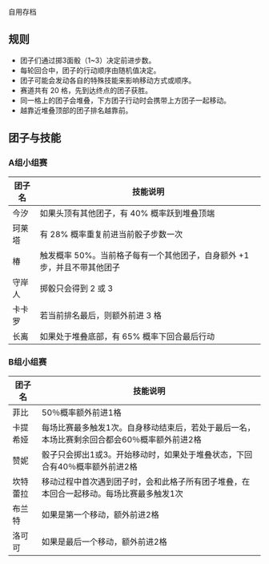 <!--
 * @Author: leader one“
 * 
 * git config --global user.name leader sunyun0233@gmail.com
 * @Date: 2025-05-14 20:28:03
 * @LastEditors: leader one“
 * 
 * git config --global user.name leader sunyun0233@gmail.com
 * @LastEditTime: 2025-05-16 12:20:08
 * @FilePath: \wuwa_race\README.md
 * @Description: 这是默认设置,请设置`customMade`, 打开koroFileHeader查看配置 进行设置: https://github.com/OBKoro1/koro1FileHeader/wiki/%E9%85%8D%E7%BD%AE
-->
自用存档

## 规则

- 团子们通过掷3面骰（1~3）决定前进步数。
- 每轮回合中，团子的行动顺序由随机值决定。
- 团子可能会发动各自的特殊技能来影响移动方式或顺序。
- 赛道共有 20 格，先到达终点的团子获胜。
- 同一格上的团子会堆叠，下方团子行动时会携带上方团子一起移动。
- 越靠近堆叠顶部的团子排名越靠前。

## 团子与技能
### A组小组赛

| 团子名   | 技能说明 |
|--------|---------------------------|
| 今汐   | 如果头顶有其他团子，有 40% 概率跃到堆叠顶端 |
| 珂莱塔 | 有 28% 概率重复前进当前骰子步数一次 |
| 椿     | 触发概率 50%。当前格子每有一个其他团子，自身额外 +1 步，并且不带其他团子 |
| 守岸人 | 掷骰只会得到 2 或 3 |
| 卡卡罗 | 若当前排名最后，则额外前进 3 格 |
| 长离   | 如果处于堆叠底部，有 65% 概率下回合最后行动 |

### B组小组赛

| 团子名   | 技能说明 |
|--------|---------------------------|
| 菲比   | 50％概率额外前进1格 |
| 卡提希娅 | 每场比赛最多触发1次。自身移动结束后，若处于最后一名，本场比赛剩余回合都会60％概率额外前进2格 |
| 赞妮     | 骰子只会掷出1或3。开始移动时，如果处于堆叠状态，下回合有40％概率额外前进2格 |
| 坎特蕾拉 | 移动过程中首次遇到团子时，会和此格子所有团子堆叠，在本回合一起移动。每场比赛最多触发1次 |
| 布兰特 | 如果是第一个移动，额外前进2格 |
| 洛可可   | 如果是最后一个移动，额外前进2格 |